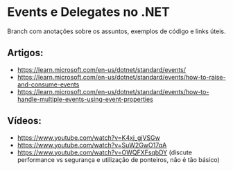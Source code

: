 # Events e Delegates no .NET
Branch com anotações sobre os assuntos, exemplos de código e links úteis.

## Artigos:
- https://learn.microsoft.com/en-us/dotnet/standard/events/
- https://learn.microsoft.com/en-us/dotnet/standard/events/how-to-raise-and-consume-events
- https://learn.microsoft.com/en-us/dotnet/standard/events/how-to-handle-multiple-events-using-event-properties


## Vídeos:
- https://www.youtube.com/watch?v=K4xj_gjVSGw
- https://www.youtube.com/watch?v=SuW2GwO17qA
- https://www.youtube.com/watch?v=OWQFXFsqbDY (discute performance vs segurança e utilização de ponteiros, não é tão básico)